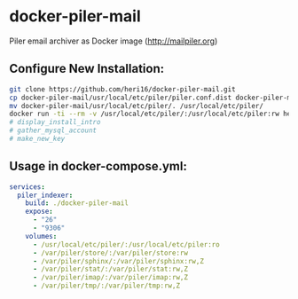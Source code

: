 # docker-piler-mail
Piler email archiver as Docker image (http://mailpiler.org)

## Configure New Installation:
```bash
git clone https://github.com/heri16/docker-piler-mail.git
cp docker-piler-mail/usr/local/etc/piler/piler.conf.dist docker-piler-mail/usr/local/etc/piler/piler.conf
mv docker-piler-mail/usr/local/etc/piler/. /usr/local/etc/piler/
docker run -ti --rm -v /usr/local/etc/piler/:/usr/local/etc/piler:rw heri16/piler-mail
# display_install_intro
# gather_mysql_account
# make_new_key
```

## Usage in docker-compose.yml:
```yaml
services:
  piler_indexer:
    build: ./docker-piler-mail
    expose:
      - "26"
      - "9306"
    volumes:
      - /usr/local/etc/piler/:/usr/local/etc/piler:ro
      - /var/piler/store/:/var/piler/store:rw
      - /var/piler/sphinx/:/var/piler/sphinx:rw,Z
      - /var/piler/stat/:/var/piler/stat:rw,Z
      - /var/piler/imap/:/var/piler/imap:rw,Z
      - /var/piler/tmp/:/var/piler/tmp:rw,Z
```
